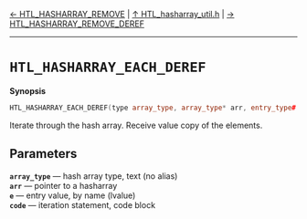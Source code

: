 [&#8592; HTL_HASHARRAY_REMOVE](HTL_hasharray_util.h--htl_hasharray_remove.md) | [&#8593; HTL_hasharray_util.h](HTL_hasharray_util.h.md) | [&#8594; HTL_HASHARRAY_REMOVE_DEREF](HTL_hasharray_util.h--htl_hasharray_remove_deref.md)
***

# `HTL_HASHARRAY_EACH_DEREF`
**Synopsis**

```cpp
HTL_HASHARRAY_EACH_DEREF(type array_type, array_type* arr, entry_type# e, {} ...code)
```

Iterate through the hash array.
Receive value copy of the elements.


## Parameters
**`array_type`** &#8213; hash array type,         text (no alias)  
**`arr`** &#8213; pointer to a hasharray  
**`e`** &#8213; entry value,             by name (lvalue)  
**`code`** &#8213; iteration statement,     code block  
